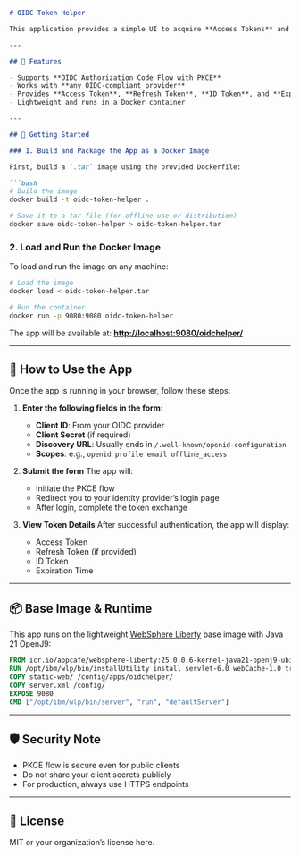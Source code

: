 
````markdown
# OIDC Token Helper

This application provides a simple UI to acquire **Access Tokens** and **Refresh Tokens** using the **OIDC Authorization Code Flow with PKCE**. It supports any standards-compliant OIDC provider and is intended for use by customers and internal teams during installation or while using REST clients.

---

## 🔧 Features

- Supports **OIDC Authorization Code Flow with PKCE**
- Works with **any OIDC-compliant provider**
- Provides **Access Token**, **Refresh Token**, **ID Token**, and **Expiry info**
- Lightweight and runs in a Docker container

---

## 🚀 Getting Started

### 1. Build and Package the App as a Docker Image

First, build a `.tar` image using the provided Dockerfile:

```bash
# Build the image
docker build -t oidc-token-helper .

# Save it to a tar file (for offline use or distribution)
docker save oidc-token-helper > oidc-token-helper.tar
````

### 2. Load and Run the Docker Image

To load and run the image on any machine:

```bash
# Load the image
docker load < oidc-token-helper.tar

# Run the container
docker run -p 9080:9080 oidc-token-helper
```

The app will be available at:
**[http://localhost:9080/oidchelper/](http://localhost:9080/oidchelper/)**

---

## 🧾 How to Use the App

Once the app is running in your browser, follow these steps:

1. **Enter the following fields in the form:**

   * **Client ID**: From your OIDC provider
   * **Client Secret** (if required)
   * **Discovery URL**: Usually ends in `/.well-known/openid-configuration`
   * **Scopes**: e.g., `openid profile email offline_access`

2. **Submit the form**
   The app will:

   * Initiate the PKCE flow
   * Redirect you to your identity provider’s login page
   * After login, complete the token exchange

3. **View Token Details**
   After successful authentication, the app will display:

   * Access Token
   * Refresh Token (if provided)
   * ID Token
   * Expiration Time

---

## 📦 Base Image & Runtime

This app runs on the lightweight [WebSphere Liberty](https://www.ibm.com/cloud/websphere-liberty) base image with Java 21 OpenJ9:

```Dockerfile
FROM icr.io/appcafe/websphere-liberty:25.0.0.6-kernel-java21-openj9-ubi-minimal
RUN /opt/ibm/wlp/bin/installUtility install servlet-6.0 webCache-1.0 transportSecurity-1.0
COPY static-web/ /config/apps/oidchelper/
COPY server.xml /config/
EXPOSE 9080
CMD ["/opt/ibm/wlp/bin/server", "run", "defaultServer"]
```

---

## 🛡️ Security Note

* PKCE flow is secure even for public clients
* Do not share your client secrets publicly
* For production, always use HTTPS endpoints

---

## 📄 License

MIT or your organization’s license here.

